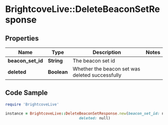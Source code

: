 # BrightcoveLive::DeleteBeaconSetResponse

## Properties

Name | Type | Description | Notes
------------ | ------------- | ------------- | -------------
**beacon_set_id** | **String** | The beacon set id | 
**deleted** | **Boolean** | Whether the beacon set was deleted successfully | 

## Code Sample

```ruby
require 'BrightcoveLive'

instance = BrightcoveLive::DeleteBeaconSetResponse.new(beacon_set_id: null,
                                 deleted: null)
```


